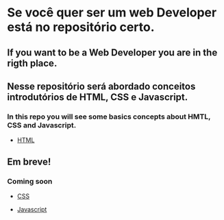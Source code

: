 # Se você quer ser um web Developer está no repositório certo.
## If you want to be a Web Developer you are in the rigth place.


## Nesse repositório será abordado conceitos introdutórios de HTML, CSS e Javascript.
### In this repo you will see some basics concepts about HMTL, CSS and Javascript.

* [HTML](https://github.com/AWLeiseR/introductionToWebDev/tree/master/html)

## Em breve!
### Coming soon

* [CSS](https://github.com/AWLeiseR/introductionToWebDev/tree/master/css)

* [Javascript](https://github.com/AWLeiseR/introductionToWebDev/tree/master/js)
